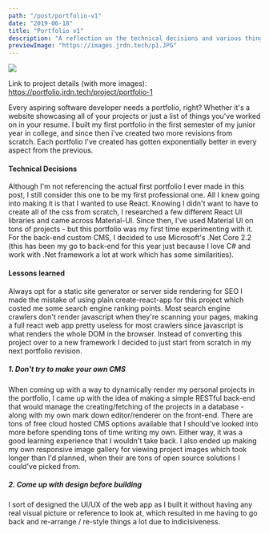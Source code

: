```yaml
---
path: "/post/portfolio-v1"
date: "2019-06-18"
title: "Portfolio v1"
description: "A reflection on the technical decisions and various things I learned from creating my first professional portfolio."
previewImage: "https://images.jrdn.tech/p1.JPG"
---
```


![](https://42f2671d685f51e10fc6-b9fcecea3e50b3b59bdc28dead054ebc.ssl.cf5.rackcdn.com/illustrations/portfolio_website_lidw.svg)

Link to project details (with more images): https://portfolio.jrdn.tech/project/portfolio-1

Every aspiring software developer needs a portfolio, right? Whether it's a website showcasing all of your projects or just a list of things you've worked on in your resume. I built my first portfolio in the first semester of my junior year in college, and since then i've created two more revisions from scratch. Each portfolio I've created has gotten exponentially better in every aspect from the previous.

#### Technical Decisions

Although I'm not referencing the actual first portfolio I ever made in this post, I still consider this one to be my first professional one. All I knew going into making it is that I wanted to use React. Knowing I didn't want to have to create all of the css from scratch, I researched a few different React UI libraries and came across Material-UI. Since then, I've used Material UI on tons of projects - but this portfolio was my first time experimenting with it. For the back-end custom CMS, I decided to use Microsoft's .Net Core 2.2 (this has been my go to back-end for this year just because I love C# and work with .Net framework a lot at work which has some similarities).

#### Lessons learned

Always opt for a static site generator or server side rendering for SEO
I made the mistake of using plain create-react-app for this project which costed me some search engine ranking points. Most search engine crawlers don't render javascript when they're scanning your pages, making a full react web app pretty useless for most crawlers since javascript is what renders the whole DOM in the browser. Instead of converting this project over to a new framework I decided to just start from scratch in my next portfolio revision.

##### 1. Don't try to make your own CMS

When coming up with a way to dynamically render my personal projects in the portfolio, I came up with the idea of making a simple RESTful back-end that would manage the creating/fetching of the projects in a database - along with my own mark down editor/renderer on the front-end. There are tons of free cloud hosted CMS options available that I should've looked into more before spending tons of time writing my own. Either way, it was a good learning experience that I wouldn't take back. I also ended up making my own responsive image gallery for viewing project images which took longer than I'd planned, when their are tons of open source solutions I could've picked from.

##### 2. Come up with design before building

I sort of designed the UI/UX of the web app as I built it without having any real visual picture or reference to look at, which resulted in me having to go back and re-arrange / re-style things a lot due to indicisiveness.

